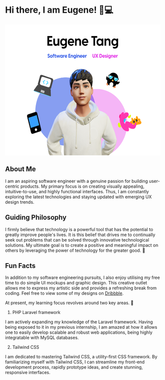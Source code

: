 # Hi there, I am Eugene! 👋💻

<p align="center">
  <img width="600" height="425" src="assets/graphic-cover.png">
</p>

## About Me
I am an aspiring software engineer with a genuine passion for building user-centric products. My primary focus is on creating visually appealing, intuitive-to-use, and highly functional interfaces. Thus, I am constantly exploring the latest technologies and staying updated with emerging UX design trends.


## Guiding Philosophy

I firmly believe that technology is a powerful tool that has the potential to greatly improve people's lives. It is this belief that drives me to continually seek out problems that can be solved through innovative technological solutions. My ultimate goal is to create a positive and meaningful impact on others by leveraging the power of technology for the greater good. 🥰

## Fun Facts
In addition to my software engineering pursuits, I also enjoy utilising my free time to do simple UI mockups and graphic design. This creative outlet allows me to express my artistic side and provides a refreshing break from coding. Feel free to view some of my designs on [Dribbble](https://dribbble.com/eugenetangkj).

At present, my learning focus revolves around two key areas. 🌱

1. PHP Laravel framework

I am actively expanding my knowledge of the Laravel framework. Having being exposed to it in my previous internship, I am amazed at how it allows one to easily develop scalable and robust web applications, being highly integratable with MySQL databases.


2. Tailwind CSS

I am dedicated to mastering Tailwind CSS, a utility-first CSS framework. By familiarizing myself with Tailwind CSS, I can streamline my front-end development process, rapidly prototype ideas, and create stunning, responsive interfaces.

